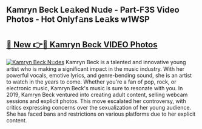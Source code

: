 ## Kamryn Beck Le𝚊ked N𝚞de - Part-F3S Video Photos - Hot Onlyf𝚊ns Le𝚊ks w1WSP

# <h2><a href="http://ab53654.deff.icu/?id=Kamryn+Beck">🔗 New 👉🔴 Kamryn Beck VIDEO Photos</a></h2>

[![Kamryn Beck N𝚞des](https://i.imgur.com/rIISA9y.gif)](http://ab53654.deff.icu/?id=Kamryn+Beck)
Kamryn Beck is a talented and innovative young artist who is making a significant impact in the music industry. With her powerful vocals, emotive lyrics, and genre-bending sound, she is an artist to watch in the years to come. Whether you're a fan of pop, rock, or electronic music, Kamryn Beck's music is sure to resonate with you. In 2019, Kamryn Beck ventured into creating adult content, selling webcam sessions and explicit photos. This move escalated her controversy, with critics expressing concerns over the sexualization of her young audience. She has faced bans and restrictions on various platforms due to her explicit content.
